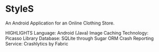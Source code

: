 # StyleS
An Android Application for an Online Clothing Store.

HIGHLIGHTS
Language: Android (Java)
Image Caching Technology: Picasso Library
Database: SQLite through Sugar ORM
Crash Reporting Service: Crashlytics by Fabric
